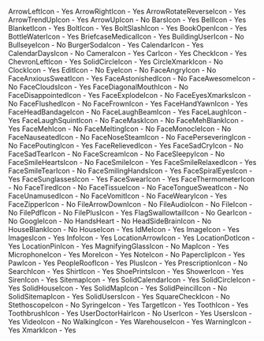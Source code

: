 ArrowLeftIcon - Yes
ArrowRightIcon - Yes
ArrowRotateReverseIcon - Yes
ArrowTrendUpIcon - Yes
ArrowUpIcon - No
BarsIcon - Yes
BellIcon - Yes
BlanketIcon - Yes
BoltIcon - Yes
BoltSlashIcon - Yes
BookOpenIcon - Yes
BottleWaterIcon - Yes
BriefcaseMedicalIcon - Yes
BuildingUserIcon - No
BullseyeIcon - No
BurgerSodaIcon - Yes
CalendarIcon - Yes
CalendarDaysIcon - No
CameraIcon - Yes
CarIcon - Yes
CheckIcon - Yes
ChevronLeftIcon - Yes
SolidCircleIcon - Yes
CircleXmarkIcon - No
ClockIcon - Yes
EditIcon - No
EyeIcon - No
FaceAngryIcon - No
FaceAnxiousSweatIcon - Yes
FaceAstonishedIcon - No
FaceAwesomeIcon - No
FaceCloudsIcon - Yes
FaceDiagonalMouthIcon - No
FaceDisappointedIcon - Yes
FaceExplodeIcon - No
FaceEyesXmarksIcon - No
FaceFlushedIcon - No
FaceFrownIcon - Yes
FaceHandYawnIcon - Yes
FaceHeadBandageIcon - No
FaceLaughBeamIcon - Yes
FaceLaughIcon - Yes
FaceLaughSquintIcon - No
FaceMaskIcon - No
FaceMehBlankIcon - Yes
FaceMehIcon - No
FaceMeltingIcon - No
FaceMonocleIcon - No
FaceNauseatedIcon - No
FaceNoseSteamIcon - No
FacePerseveringIcon - No
FacePoutingIcon - Yes
FaceRelievedIcon - Yes
FaceSadCryIcon - No
FaceSadTearIcon - No
FaceScreamIcon - No
FaceSleepyIcon - No
FaceSmileHeartsIcon - No
FaceSmileIcon - Yes
FaceSmileRelaxedIcon - Yes
FaceSmileTearIcon - No
FaceSmilingHandsIcon - Yes
FaceSpiralEyesIcon - Yes
FaceSunglassesIcon - Yes
FaceSwearIcon - Yes
FaceThermometerIcon - No
FaceTiredIcon - No
FaceTissueIcon - No
FaceTongueSweatIcon - No
FaceUnamusedIcon - No
FaceVomitIcon - No
FaceWearyIcon - Yes
FaceZipperIcon - No
FileArrowDownIcon - No
FileAudioIcon - No
FileIcon - No
FilePdfIcon - No
FilePlusIcon - Yes
FlagSwallowtailIcon - No
GearIcon - No
GoogleIcon - No
HandsHeart - No
HeadSideBrainIcon - No
HouseBlankIcon - No
HouseIcon - Yes
IdMeIcon - Yes
ImageIcon - Yes
ImagesIcon - Yes
InfoIcon - Yes
LocationArrowIcon - Yes
LocationDotIcon - Yes
LocationPinIcon - Yes
MagnifyingGlassIcon - No
MapIcon - Yes
MicrophoneIcon - Yes
MoreIcon - Yes
NoteIcon - No
PaperclipIcon - Yes
PawIcon - Yes
PeopleRoofIcon - Yes
PlusIcon - Yes
PrescriptionIcon - No
SearchIcon - Yes
ShirtIcon - Yes
ShoePrintsIcon - Yes
ShowerIcon - Yes
SirenIcon - Yes
SitemapIcon - Yes
SolidCalendarIcon - Yes
SolidCircleIcon - Yes
SolidHouseIcon - Yes
SolidMapIcon - Yes
SolidPeincilIcon - No
SolidSitemapIcon - Yes
SolidUsersIcon - Yes
SquareCheckIcon - No
StethoscopeIcon - No
SyringeIcon - Yes
TargetIcon - Yes
ToothIcon - Yes
ToothbrushIcon - Yes
UserDoctorHairIcon - No
UserIcon - Yes
UsersIcon - Yes
VideoIcon - No
WalkingIcon - Yes
WarehouseIcon - Yes
WarningIcon - Yes
XmarkIcon - Yes
